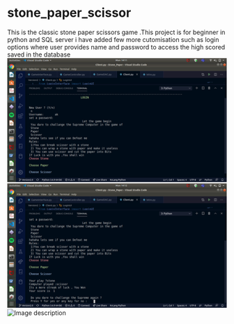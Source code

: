 # stone_paper_scissor
This is the classic stone paper scissors game .This project is for beginner in python and SQL server i have added few more cutomisation such as login options where user provides name and password to access the high scored saved in the database
![Image description](https://github.com/anushkrishnav/stone_paper_scissor/blob/master/Screenshot%20from%202020-05-04%2014-11-54.png)
![Image description](https://github.com/anushkrishnav/stone_paper_scissor/blob/master/Screenshot%20from%202020-05-04%2014-12-08.png)
![Image description](https://drive.google.com/open?id=1i8rkMIVYmg4xoAQpRkLrq3QGk1ziVElR)
